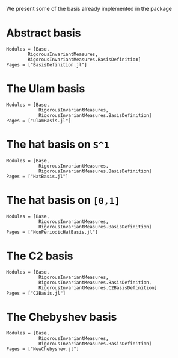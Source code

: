 We present some of the basis already implemented in the package

# Abstract basis
```@autodocs
Modules = [Base, 
        RigorousInvariantMeasures, 
        RigorousInvariantMeasures.BasisDefinition]
Pages = ["BasisDefinition.jl"]
```

# The Ulam basis
```@autodocs
Modules = [Base, 
            RigorousInvariantMeasures, 
            RigorousInvariantMeasures.BasisDefinition]
Pages = ["UlamBasis.jl"]
```

# The hat basis on ``S^1``
```@autodocs
Modules = [Base, 
            RigorousInvariantMeasures, 
            RigorousInvariantMeasures.BasisDefinition]
Pages = ["HatBasis.jl"]
```

# The hat basis on ``[0,1]``
```@autodocs
Modules = [Base, 
            RigorousInvariantMeasures, 
            RigorousInvariantMeasures.BasisDefinition]
Pages = ["NonPeriodicHatBasis.jl"]
```

# The C2 basis
```@autodocs
Modules = [Base, 
            RigorousInvariantMeasures, 
            RigorousInvariantMeasures.BasisDefinition,
            RigorousInvariantMeasures.C2BasisDefinition]
Pages = ["C2Basis.jl"]
```

# The Chebyshev basis
```@autodocs
Modules = [Base, 
            RigorousInvariantMeasures, 
            RigorousInvariantMeasures.BasisDefinition]
Pages = ["NewChebyshev.jl"]
```
